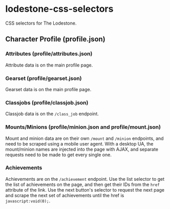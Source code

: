 # lodestone-css-selectors
CSS selectors for The Lodestone.

## Character Profile (profile.json)

### Attributes (profile/attributes.json)
Attribute data is on the main profile page.

### Gearset (profile/gearset.json)
Gearset data is on the main profile page.

### Classjobs (profile/classjob.json)
Classjob data is on the `/class_job` endpoint.

### Mounts/Minions (profile/minion.json and profile/mount.json)
Mount and minion data are on their own `/mount` and `/minion` endpoints, and need to be scraped using a mobile user agent. With a desktop UA, the mount/minion names are
injected into the page with AJAX, and separate requests need to be made to get every single one.

### Achievements
Achievements are on the `/achievement` endpoint. Use the list selector to get the list of achievements on the page, and then get their IDs from the `href` attribute
of the link. Use the next button's selector to request the next page and scrape the next set of achievements until the href is `javascript:void(0);`.
